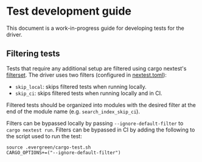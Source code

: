 # Test development guide

This document is a work-in-progress guide for developing tests for the driver.

## Filtering tests
Tests that require any additional setup are filtered using cargo nextest's [filterset](https://nexte.st/docs/filtersets/). The driver uses two filters (configured in [nextest.toml](../../.config/nextest.toml)):

- `skip_local`: skips filtered tests when running locally.
- `skip_ci`: skips filtered tests when running locally and in CI.

Filtered tests should be organized into modules with the desired filter at the end of the module name (e.g. `search_index_skip_ci`).

Filters can be bypassed locally by passing `--ignore-default-filter` to `cargo nextest run`. Filters can be bypassed in CI by adding the following to the script used to run the test:

```
source .evergreen/cargo-test.sh
CARGO_OPTIONS+=("--ignore-default-filter")
```
